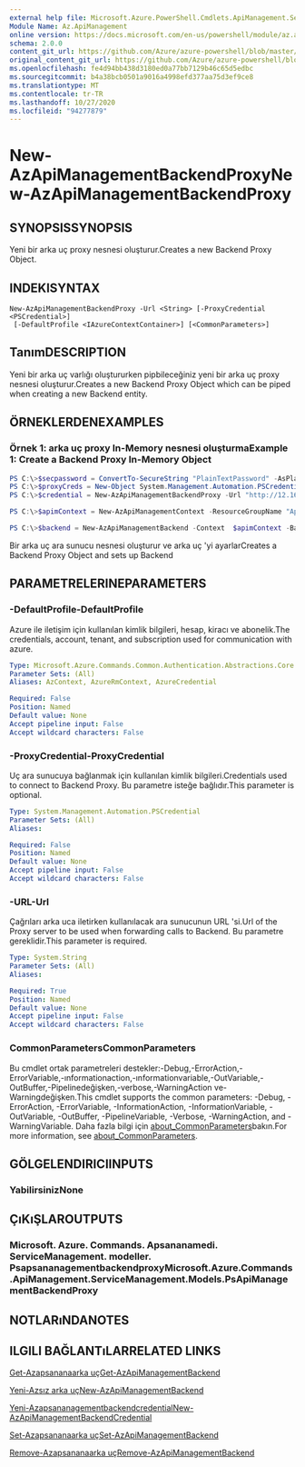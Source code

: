 ```yaml
---
external help file: Microsoft.Azure.PowerShell.Cmdlets.ApiManagement.ServiceManagement.dll-Help.xml
Module Name: Az.ApiManagement
online version: https://docs.microsoft.com/en-us/powershell/module/az.apimanagement/new-azapimanagementbackendproxy
schema: 2.0.0
content_git_url: https://github.com/Azure/azure-powershell/blob/master/src/ApiManagement/ApiManagement/help/New-AzApiManagementBackendProxy.md
original_content_git_url: https://github.com/Azure/azure-powershell/blob/master/src/ApiManagement/ApiManagement/help/New-AzApiManagementBackendProxy.md
ms.openlocfilehash: fe4d94bb438d3180ed0a77bb7129b46c65d5edbc
ms.sourcegitcommit: b4a38bcb0501a9016a4998efd377aa75d3ef9ce8
ms.translationtype: MT
ms.contentlocale: tr-TR
ms.lasthandoff: 10/27/2020
ms.locfileid: "94277879"
---
```

# <span data-ttu-id="b8866-101">New-AzApiManagementBackendProxy</span><span class="sxs-lookup"><span data-stu-id="b8866-101">New-AzApiManagementBackendProxy</span></span>

## <span data-ttu-id="b8866-102">SYNOPSIS</span><span class="sxs-lookup"><span data-stu-id="b8866-102">SYNOPSIS</span></span>
<span data-ttu-id="b8866-103">Yeni bir arka uç proxy nesnesi oluşturur.</span><span class="sxs-lookup"><span data-stu-id="b8866-103">Creates a new Backend Proxy Object.</span></span>

## <span data-ttu-id="b8866-104">INDEKI</span><span class="sxs-lookup"><span data-stu-id="b8866-104">SYNTAX</span></span>

```
New-AzApiManagementBackendProxy -Url <String> [-ProxyCredential <PSCredential>]
 [-DefaultProfile <IAzureContextContainer>] [<CommonParameters>]
```

## <span data-ttu-id="b8866-105">Tanım</span><span class="sxs-lookup"><span data-stu-id="b8866-105">DESCRIPTION</span></span>
<span data-ttu-id="b8866-106">Yeni bir arka uç varlığı oluştururken pipbileceğiniz yeni bir arka uç proxy nesnesi oluşturur.</span><span class="sxs-lookup"><span data-stu-id="b8866-106">Creates a new Backend Proxy Object which can be piped when creating a new Backend entity.</span></span>

## <span data-ttu-id="b8866-107">ÖRNEKLERDEN</span><span class="sxs-lookup"><span data-stu-id="b8866-107">EXAMPLES</span></span>

### <span data-ttu-id="b8866-108">Örnek 1: arka uç proxy In-Memory nesnesi oluşturma</span><span class="sxs-lookup"><span data-stu-id="b8866-108">Example 1: Create a Backend Proxy In-Memory Object</span></span>
```powershell
PS C:\>$secpassword = ConvertTo-SecureString "PlainTextPassword" -AsPlainText -Force
PS C:\>$proxyCreds = New-Object System.Management.Automation.PSCredential ("foo", $secpassword)
PS C:\>$credential = New-AzApiManagementBackendProxy -Url "http://12.168.1.1:8080" -ProxyCredential $proxyCreds

PS C:\>$apimContext = New-AzApiManagementContext -ResourceGroupName "Api-Default-WestUS" -ServiceName "contoso"

PS C:\>$backend = New-AzApiManagementBackend -Context  $apimContext -BackendId 123 -Url 'https://contoso.com/awesomeapi' -Protocol http -Title "first backend" -SkipCertificateChainValidation $true -Proxy $credential -Description "backend with proxy server"
```

<span data-ttu-id="b8866-109">Bir arka uç ara sunucu nesnesi oluşturur ve arka uç 'yi ayarlar</span><span class="sxs-lookup"><span data-stu-id="b8866-109">Creates a Backend Proxy Object and sets up Backend</span></span>

## <span data-ttu-id="b8866-110">PARAMETRELERINE</span><span class="sxs-lookup"><span data-stu-id="b8866-110">PARAMETERS</span></span>

### <span data-ttu-id="b8866-111">-DefaultProfile</span><span class="sxs-lookup"><span data-stu-id="b8866-111">-DefaultProfile</span></span>
<span data-ttu-id="b8866-112">Azure ile iletişim için kullanılan kimlik bilgileri, hesap, kiracı ve abonelik.</span><span class="sxs-lookup"><span data-stu-id="b8866-112">The credentials, account, tenant, and subscription used for communication with azure.</span></span>

```yaml
Type: Microsoft.Azure.Commands.Common.Authentication.Abstractions.Core.IAzureContextContainer
Parameter Sets: (All)
Aliases: AzContext, AzureRmContext, AzureCredential

Required: False
Position: Named
Default value: None
Accept pipeline input: False
Accept wildcard characters: False
```

### <span data-ttu-id="b8866-113">-ProxyCredential</span><span class="sxs-lookup"><span data-stu-id="b8866-113">-ProxyCredential</span></span>
<span data-ttu-id="b8866-114">Uç ara sunucuya bağlanmak için kullanılan kimlik bilgileri.</span><span class="sxs-lookup"><span data-stu-id="b8866-114">Credentials used to connect to Backend Proxy.</span></span> <span data-ttu-id="b8866-115">Bu parametre isteğe bağlıdır.</span><span class="sxs-lookup"><span data-stu-id="b8866-115">This parameter is optional.</span></span>

```yaml
Type: System.Management.Automation.PSCredential
Parameter Sets: (All)
Aliases:

Required: False
Position: Named
Default value: None
Accept pipeline input: False
Accept wildcard characters: False
```

### <span data-ttu-id="b8866-116">-URL</span><span class="sxs-lookup"><span data-stu-id="b8866-116">-Url</span></span>
<span data-ttu-id="b8866-117">Çağrıları arka uca iletirken kullanılacak ara sunucunun URL 'si.</span><span class="sxs-lookup"><span data-stu-id="b8866-117">Url of the Proxy server to be used when forwarding calls to Backend.</span></span>
<span data-ttu-id="b8866-118">Bu parametre gereklidir.</span><span class="sxs-lookup"><span data-stu-id="b8866-118">This parameter is required.</span></span>

```yaml
Type: System.String
Parameter Sets: (All)
Aliases:

Required: True
Position: Named
Default value: None
Accept pipeline input: False
Accept wildcard characters: False
```

### <span data-ttu-id="b8866-119">CommonParameters</span><span class="sxs-lookup"><span data-stu-id="b8866-119">CommonParameters</span></span>
<span data-ttu-id="b8866-120">Bu cmdlet ortak parametreleri destekler:-Debug,-ErrorAction,-ErrorVariable,-ınformationaction,-ınformationvariable,-OutVariable,-OutBuffer,-Pipelinedeğişken,-verbose,-WarningAction ve-Warningdeğişken.</span><span class="sxs-lookup"><span data-stu-id="b8866-120">This cmdlet supports the common parameters: -Debug, -ErrorAction, -ErrorVariable, -InformationAction, -InformationVariable, -OutVariable, -OutBuffer, -PipelineVariable, -Verbose, -WarningAction, and -WarningVariable.</span></span> <span data-ttu-id="b8866-121">Daha fazla bilgi için [about_CommonParameters](http://go.microsoft.com/fwlink/?LinkID=113216)bakın.</span><span class="sxs-lookup"><span data-stu-id="b8866-121">For more information, see [about_CommonParameters](http://go.microsoft.com/fwlink/?LinkID=113216).</span></span>

## <span data-ttu-id="b8866-122">GÖLGELENDIRICI</span><span class="sxs-lookup"><span data-stu-id="b8866-122">INPUTS</span></span>

### <span data-ttu-id="b8866-123">Yabilirsiniz</span><span class="sxs-lookup"><span data-stu-id="b8866-123">None</span></span>

## <span data-ttu-id="b8866-124">ÇıKıŞLAR</span><span class="sxs-lookup"><span data-stu-id="b8866-124">OUTPUTS</span></span>

### <span data-ttu-id="b8866-125">Microsoft. Azure. Commands. Apsananamedi. ServiceManagement. modeller. Psapsananagementbackendproxy</span><span class="sxs-lookup"><span data-stu-id="b8866-125">Microsoft.Azure.Commands.ApiManagement.ServiceManagement.Models.PsApiManagementBackendProxy</span></span>

## <span data-ttu-id="b8866-126">NOTLARıNDA</span><span class="sxs-lookup"><span data-stu-id="b8866-126">NOTES</span></span>

## <span data-ttu-id="b8866-127">ILGILI BAĞLANTıLAR</span><span class="sxs-lookup"><span data-stu-id="b8866-127">RELATED LINKS</span></span>

[<span data-ttu-id="b8866-128">Get-Azapsananaarka uç</span><span class="sxs-lookup"><span data-stu-id="b8866-128">Get-AzApiManagementBackend</span></span>](./Get-AzApiManagementBackend.md)

[<span data-ttu-id="b8866-129">Yeni-Azsız arka uç</span><span class="sxs-lookup"><span data-stu-id="b8866-129">New-AzApiManagementBackend</span></span>](./New-AzApiManagementBackend.md)

[<span data-ttu-id="b8866-130">Yeni-Azapsananagementbackendcredential</span><span class="sxs-lookup"><span data-stu-id="b8866-130">New-AzApiManagementBackendCredential</span></span>](./New-AzApiManagementBackendCredential.md)

[<span data-ttu-id="b8866-131">Set-Azapsananaarka uç</span><span class="sxs-lookup"><span data-stu-id="b8866-131">Set-AzApiManagementBackend</span></span>](./Set-AzApiManagementBackend.md)

[<span data-ttu-id="b8866-132">Remove-Azapsananaarka uç</span><span class="sxs-lookup"><span data-stu-id="b8866-132">Remove-AzApiManagementBackend</span></span>](./Remove-AzApiManagementBackend.md)

